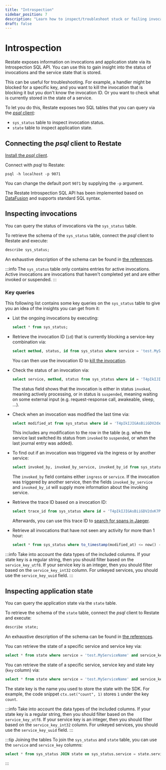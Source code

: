 ```yaml
---
title: "Introspection"
sidebar_position: 7
description: "Learn how to inspect/troubleshoot stuck or failing invocations."
draft: false
---
```


# Introspection

Restate exposes information on invocations and application state via its Introspection SQL API. You can use this to gain insight into the status of invocations and the service state that is stored.

This can be useful for troubleshooting. For example, a handler might be blocked for a specific key, and you want to kill the invocation that is blocking it but you don't know the invocation ID. Or you want to check what is currently stored in the state of a service.

To let you do this, Restate exposes two SQL tables that you can query via the [*psql* client](https://www.postgresql.org/docs/current/app-psql.html):
- `sys_status` table to inspect invocation status.
- `state` table to inspect application state.

## Connecting the *psql* client to Restate

[Install the *psql* client](https://www.postgresql.org/download/).

Connect with *psql* to Restate:

```shell
psql -h localhost -p 9071
```

You can change the default port `9071` by supplying the `-p` argument.

The Restate Introspection SQL API has been implemented based on [DataFusion](https://arrow.apache.org/datafusion/) and supports standard SQL syntax.

## Inspecting invocations
You can query the status of invocations via the `sys_status` table.

To retrieve the schema of the `sys_status` table, connect the *psql* client to Restate and execute:
```sql
describe sys_status;
```

An exhaustive description of the schema can be found in [the references](/references/restate-sql-introspection).

:::info
The `sys_status` table only contains entries for active invocations. Active invocations are invocations that haven't completed yet and are either invoked or suspended.
:::

### Key queries
This following list contains some key queries on the `sys_status` table to give you an idea of the insights you can get from it:

- List the ongoing invocations by executing:
    ```sql
    select * from sys_status;
    ```

- Retrieve the invocation ID (`id`) that is currently blocking a service-key combination via:
    ```sql
    select method, status, id from sys_status where service = 'test.MyServiceName' and service_key_utf8 = 'myKey';
    ```
  You can then use the invocation ID to [kill the invocation](./invocation.md#cancel-an-invocation).

- Check the status of an invocation via:
    ```sql
    select service, method, status from sys_status where id = 'T4pIkIJIGAsBiiGDV2dxK7PkkKnWyWHE';
    ```
  The status field shows that the invocation is either in status `invoked`, meaning actively processing, or in status is `suspended`, meaning waiting on some external input (e.g. request-response call, awakeable, sleep, ...).

- Check when an invocation was modified the last time via:
    ```sql
    select modified_at from sys_status where id = 'T4pIkIJIGAsBiiGDV2dxK7PkkKnWyWHE';
    ```
  This includes any modification to the row in the table (e.g. when the service last switched its status from `invoked` to `suspended`, or when the last journal entry was added).

- To find out if an invocation was triggered via the ingress or by another service:
    ```sql
    select invoked_by, invoked_by_service, invoked_by_id from sys_status where id = 'T4pIkIJIGAsBiiGDV2dxK7PkkKnWyWHE';
    ```
  The `invoked_by` field contains either `ingress` or `service`. If the invocation was triggered by another service, then the fields `invoked_by_service` and `invoked_by_id` will supply more information about the invoking service.

- Retrieve the trace ID based on a invocation ID:
    ```sql
    select trace_id from sys_status where id = 'T4pIkIJIGAsBiiGDV2dxK7PkkKnWyWHE';
    ```
  Afterwards, you can use this trace ID to [search for spans in Jaeger](/restate/tracing#searching-traces).

- Retrieve all invocations that have not seen any activity for more than 1 hour:
    ```sql
    select * from sys_status where to_timestamp(modified_at) <= now() - interval '1' hour;
    ```

:::info Take into account the data types of the included columns.
If your state key is a regular string, then you should filter based on the `service_key_utf8`.
If your service key is an integer, then you should filter based on the `service_key_int32` column.
For unkeyed services, you should use the `service_key_uuid` field.
:::

## Inspecting application state

You can query the application state via the `state` table.

To retrieve the schema of the `state` table, connect the *psql* client to Restate and execute:
```sql
describe state;
```

An exhaustive description of the schema can be found in [the references](/references/restate-sql-introspection).

You can retrieve the state of a specific service and service key via:

```sql
select * from state where service = 'test.MyServiceName' and service_key_utf8 = 'myKey';
```

You can retrieve the state of a specific service, service key and state key (`key` column) via:

```sql
select * from state where service = 'test.MyServiceName' and service_key_utf8 = 'myKey' and key = 'myStateKey';
```

The state key is the name you used to store the state with the SDK. For example, the code snippet `ctx.set("count", 1)` stores `1` under the key `count`.

:::info Take into account the data types of the included columns.
If your state key is a regular string, then you should filter based on the `service_key_utf8`.
If your service key is an integer, then you should filter based on the `service_key_int32` column.
For unkeyed services, you should use the `service_key_uuid` field.
:::

:::tip Joining the tables
To join the `sys_status` and `state` table, you can use the `service` and `service_key` columns:
```sql
select * from sys_status JOIN state on sys_status.service = state.service and sys_status.service_key = state.service_key;
```
:::
